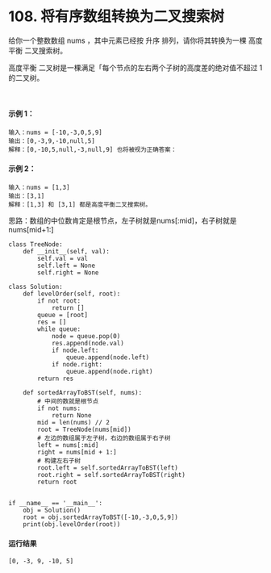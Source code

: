 # 108. 将有序数组转换为二叉搜索树
给你一个整数数组 nums ，其中元素已经按 升序 排列，请你将其转换为一棵 高度平衡 二叉搜索树。

高度平衡 二叉树是一棵满足「每个节点的左右两个子树的高度差的绝对值不超过 1 的二叉树。

 

#### 示例 1：


    输入：nums = [-10,-3,0,5,9]
    输出：[0,-3,9,-10,null,5]
    解释：[0,-10,5,null,-3,null,9] 也将被视为正确答案：

#### 示例 2：


    输入：nums = [1,3]
    输出：[3,1]
    解释：[1,3] 和 [3,1] 都是高度平衡二叉搜索树。

思路：数组的中位数肯定是根节点，左子树就是nums[:mid]，右子树就是nums[mid+1:]

    class TreeNode:
        def __init__(self, val):
            self.val = val
            self.left = None
            self.right = None

    class Solution:
        def levelOrder(self, root):
            if not root:
                return []
            queue = [root]
            res = []
            while queue:
                node = queue.pop(0)
                res.append(node.val)
                if node.left:
                    queue.append(node.left)
                if node.right:
                    queue.append(node.right)
            return res

        def sortedArrayToBST(self, nums):
            # 中间的数就是根节点
            if not nums:
                return None
            mid = len(nums) // 2
            root = TreeNode(nums[mid])
            # 左边的数组属于左子树，右边的数组属于右子树
            left = nums[:mid]
            right = nums[mid + 1:]
            # 构建左右子树
            root.left = self.sortedArrayToBST(left)
            root.right = self.sortedArrayToBST(right)
            return root


    if __name__ == '__main__':
        obj = Solution()
        root = obj.sortedArrayToBST([-10,-3,0,5,9])
        print(obj.levelOrder(root))
        
#### 运行结果
    [0, -3, 9, -10, 5]
